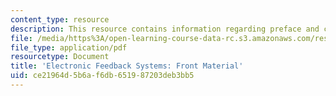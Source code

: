 ```yaml
---
content_type: resource
description: This resource contains information regarding preface and contents.
file: /media/https%3A/open-learning-course-data-rc.s3.amazonaws.com/res-6-010-electronic-feedback-systems-spring-2013/ce21964d5b6af6db651987203deb3bb5_MITRES_6-010S13_frnt_matr.pdf
file_type: application/pdf
resourcetype: Document
title: 'Electronic Feedback Systems: Front Material'
uid: ce21964d-5b6a-f6db-6519-87203deb3bb5
---
```

